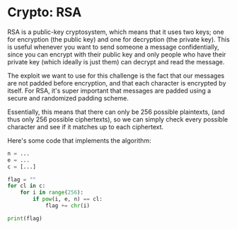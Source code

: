 # Crypto: RSA
RSA is a public-key cryptosystem, which means that it uses two keys; one for 
encryption (the public key) and one for decryption (the private key). This is 
useful whenever you want to send someone a message confidentially, since you 
can encrypt with their public key and only people who have their private key 
(which ideally is just them) can decrypt and read the message.

The exploit we want to use for this challenge is the fact that our messages are
not padded before encryption, and that each character is encrypted by itself.
For RSA, it's super important that messages are padded using a secure and
randomized padding scheme.

Essentially, this means that there can only be 256 possible plaintexts, (and 
thus only 256 possible ciphertexts), so we can simply check every possible
character and see if it matches up to each ciphertext.

Here's some code that implements the algorithm:

```python
n = ...
e = ...
c = [...]

flag = ""
for cl in c:
    for i in range(256):
        if pow(i, e, n) == cl:
            flag += chr(i)

print(flag)
```